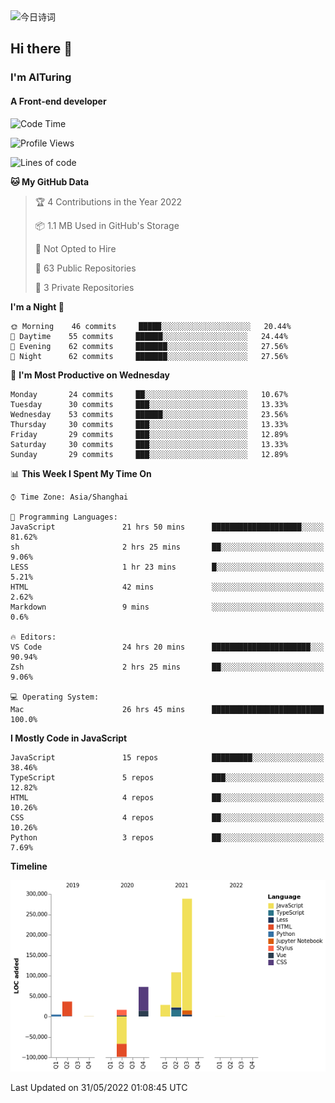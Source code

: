 <img alt="今日诗词" src="https://v2.jinrishici.com/one.svg?font-size=30&spacing=2&color=skyblue" style="max-width:100%; display: block; margin: 0 auto;">

## Hi there 👋
### I'm AITuring
#### A Front-end developer

<!-- <img src="./dhx.gif" width="400px"/> -->

<!--START_SECTION:waka-->
![Code Time](http://img.shields.io/badge/Code%20Time-3%2C451%20hrs%2029%20mins-blue)

![Profile Views](http://img.shields.io/badge/Profile%20Views-0-blue)

![Lines of code](https://img.shields.io/badge/From%20Hello%20World%20I%27ve%20Written-456%20Thousand%20lines%20of%20code-blue)

**🐱 My GitHub Data** 

> 🏆 4 Contributions in the Year 2022
 > 
> 📦 1.1 MB Used in GitHub's Storage 
 > 
> 🚫 Not Opted to Hire
 > 
> 📜 63 Public Repositories 
 > 
> 🔑 3 Private Repositories  
 > 
**I'm a Night 🦉** 

```text
🌞 Morning    46 commits     █████░░░░░░░░░░░░░░░░░░░░   20.44% 
🌆 Daytime    55 commits     ██████░░░░░░░░░░░░░░░░░░░   24.44% 
🌃 Evening    62 commits     ███████░░░░░░░░░░░░░░░░░░   27.56% 
🌙 Night      62 commits     ███████░░░░░░░░░░░░░░░░░░   27.56%

```
📅 **I'm Most Productive on Wednesday** 

```text
Monday       24 commits     ██░░░░░░░░░░░░░░░░░░░░░░░   10.67% 
Tuesday      30 commits     ███░░░░░░░░░░░░░░░░░░░░░░   13.33% 
Wednesday    53 commits     ██████░░░░░░░░░░░░░░░░░░░   23.56% 
Thursday     30 commits     ███░░░░░░░░░░░░░░░░░░░░░░   13.33% 
Friday       29 commits     ███░░░░░░░░░░░░░░░░░░░░░░   12.89% 
Saturday     30 commits     ███░░░░░░░░░░░░░░░░░░░░░░   13.33% 
Sunday       29 commits     ███░░░░░░░░░░░░░░░░░░░░░░   12.89%

```


📊 **This Week I Spent My Time On** 

```text
⌚︎ Time Zone: Asia/Shanghai

💬 Programming Languages: 
JavaScript               21 hrs 50 mins      ████████████████████░░░░░   81.62% 
sh                       2 hrs 25 mins       ██░░░░░░░░░░░░░░░░░░░░░░░   9.06% 
LESS                     1 hr 23 mins        █░░░░░░░░░░░░░░░░░░░░░░░░   5.21% 
HTML                     42 mins             ░░░░░░░░░░░░░░░░░░░░░░░░░   2.62% 
Markdown                 9 mins              ░░░░░░░░░░░░░░░░░░░░░░░░░   0.6%

🔥 Editors: 
VS Code                  24 hrs 20 mins      ██████████████████████░░░   90.94% 
Zsh                      2 hrs 25 mins       ██░░░░░░░░░░░░░░░░░░░░░░░   9.06%

💻 Operating System: 
Mac                      26 hrs 45 mins      █████████████████████████   100.0%

```

**I Mostly Code in JavaScript** 

```text
JavaScript               15 repos            █████████░░░░░░░░░░░░░░░░   38.46% 
TypeScript               5 repos             ███░░░░░░░░░░░░░░░░░░░░░░   12.82% 
HTML                     4 repos             ██░░░░░░░░░░░░░░░░░░░░░░░   10.26% 
CSS                      4 repos             ██░░░░░░░░░░░░░░░░░░░░░░░   10.26% 
Python                   3 repos             ██░░░░░░░░░░░░░░░░░░░░░░░   7.69%

```


**Timeline**

![Chart not found](https://raw.githubusercontent.com/AITuring/AITuring/main/charts/bar_graph.png) 


 Last Updated on 31/05/2022 01:08:45 UTC
<!--END_SECTION:waka-->



